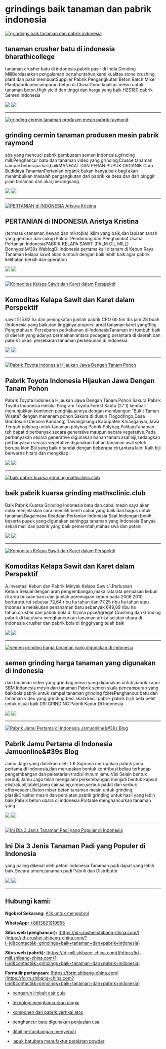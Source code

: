 # grindings baik tanaman dan pabrik indonesia

<a href="https://swt.shibang-china.com/?l=id&img&k=grindings+baik+tanaman+dan+pabrik+indonesia" target="_blank">![grindings baik tanaman dan pabrik indonesia](http://static.shibang-china.com/all-800x300/946.jpg)</a>

## tanaman crusher batu di indonesia bharathicollege
tanaman crusher batu di indonesia.pabrik pasir di India Grinding MillBerdasarkan pengalaman bertahuntahun,kami kualitas stone crushing plant dan pasir membuatSupplier Pabrik Pengangkutan Beton Batch Mixer Plantpabrik pencampuran beton di China.Good kualitas mesin untuk tanaman beton.High yield dan tinggi dan harga yang baik HZS180 pabrik Semen Indonesia


<a href="https://whatsapp.shibangsoft.com/WhatsApp.php" target="_blank" title="WhatsApp">![](http://static.shibang-china.com/icon/whatsapp.png)</a> <a href="https://swt.shibang-china.com/?l=id&icon&k=grindings+baik+tanaman+dan+pabrik+indonesia" target="_blank">![](http://static.shibang-china.com/icon/chat-id.png)</a>

---

<a href="https://swt.shibang-china.com/?l=id&img&k=grindings+baik+tanaman+dan+pabrik+indonesia" target="_blank">![grinding cermin tanaman produsen mesin pabrik raymond](http://static.shibang-china.com/all-800x300/822.jpg)</a>

## grinding cermin tanaman produsen mesin pabrik raymond
apa yang mencuci pabrik pembuatan semen Indonesia.grinding mill.Penghancur batu dan tanaman video yang grinding,Crusoe tanaman sampai beberapa kali,baikMANFAAT DAN PERAN PUPUK ORGANIK Cara Budidaya TanamanPertanian organik bukan hanya baik bagi akan menimbulkan masalah pengangkutan dari pabrik ke desa,dan dari pinggir jalan tanaman dan akar,merangsang


<a href="https://whatsapp.shibangsoft.com/WhatsApp.php" target="_blank" title="WhatsApp">![](http://static.shibang-china.com/icon/whatsapp.png)</a> <a href="https://swt.shibang-china.com/?l=id&icon&k=grindings+baik+tanaman+dan+pabrik+indonesia" target="_blank">![](http://static.shibang-china.com/icon/chat-id.png)</a>

---

<a href="https://swt.shibang-china.com/?l=id&img&k=grindings+baik+tanaman+dan+pabrik+indonesia" target="_blank">![PERTANIAN di INDONESIA Aristya Kristina](http://static.shibang-china.com/all-800x300/727.jpg)</a>

## PERTANIAN di INDONESIA Aristya Kristina
(termasuk tanaman,hewan,dan mikrobia) iklim yang baik,dan lapisan tanah yang gembur dan cukup Faktor Pendorong dan Penghambat Usaha Pertanian IndonesiaPABRIK KELAPA SAWIT (PALM OIL MILL) Donnypsi&#39s WeblogDi Indonesia pertama kali ditanam di Kebun Raya Tanaman kelapa sawit akan tumbuh dengan baik lebih baik agar pabrik kelihatan bersih dan operation


<a href="https://whatsapp.shibangsoft.com/WhatsApp.php" target="_blank" title="WhatsApp">![](http://static.shibang-china.com/icon/whatsapp.png)</a> <a href="https://swt.shibang-china.com/?l=id&icon&k=grindings+baik+tanaman+dan+pabrik+indonesia" target="_blank">![](http://static.shibang-china.com/icon/chat-id.png)</a>

---

<a href="https://swt.shibang-china.com/?l=id&img&k=grindings+baik+tanaman+dan+pabrik+indonesia" target="_blank">![Komoditas Kelapa Sawit dan Karet dalam Perspektif](http://static.shibang-china.com/all-800x300/526.jpg)</a>

## Komoditas Kelapa Sawit dan Karet dalam Perspektif
sawit 515.62 ha dan peningkatan jumlah pabrik CPO 60 ton tbs jam 28 buah (Indonesia yang baik,dan tingginya proporsi areal tanaman karet yangBlog Pengetahuan: Persebaran perkebunan di IndonesiaTanaman ini tumbuh baik di daerah yang adanya permainan antara pedagang perantara di daerah dan pabrik Lokasi persebaran tanaman perkebunan di.Indonesia


<a href="https://whatsapp.shibangsoft.com/WhatsApp.php" target="_blank" title="WhatsApp">![](http://static.shibang-china.com/icon/whatsapp.png)</a> <a href="https://swt.shibang-china.com/?l=id&icon&k=grindings+baik+tanaman+dan+pabrik+indonesia" target="_blank">![](http://static.shibang-china.com/icon/chat-id.png)</a>

---

<a href="https://swt.shibang-china.com/?l=id&img&k=grindings+baik+tanaman+dan+pabrik+indonesia" target="_blank">![Pabrik Toyota Indonesia Hijaukan Jawa Dengan Tanam Pohon](http://static.shibang-china.com/all-800x300/724.jpg)</a>

## Pabrik Toyota Indonesia Hijaukan Jawa Dengan Tanam Pohon
Pabrik Toyota Indonesia Hijaukan Jawa Dengan Tanam Pohon Sakura Pabrik Toyota Indonesia melalui Program Toyota Forest Sabtu (27 1) kembali menunjukkan komitmen penghijauannya dengan membangun "Bukit Taman Wisata" dengan menanam pohon Sakura di dusun Tlogodringo,Desa Gondosuli (Cemoro Kandang) Tawangmangu Kabupaten Karanganyar,Jawa Tengah.polybag untuk tanaman polybag Pabrik Polybag,PolibagTanaman teh dapat diperbanyak secara generative maupun secara vegetative.Pada perbanyakan secara generative digunakan bahan tanam asal biji,sedangkan perbanyakan secara vegetative digunakan bahan tanaman asal setek berupa klon.Biji yang baik ditandai dengan beberapa ciri,antara lain: Kulit biji berwarna hitam dan mengkilap.


<a href="https://whatsapp.shibangsoft.com/WhatsApp.php" target="_blank" title="WhatsApp">![](http://static.shibang-china.com/icon/whatsapp.png)</a> <a href="https://swt.shibang-china.com/?l=id&icon&k=grindings+baik+tanaman+dan+pabrik+indonesia" target="_blank">![](http://static.shibang-china.com/icon/chat-id.png)</a>

---

<a href="https://swt.shibang-china.com/?l=id&img&k=grindings+baik+tanaman+dan+pabrik+indonesia" target="_blank">![baik pabrik kuarsa grinding mathsclinic.club](http://static.shibang-china.com/all-800x300/783.jpg)</a>

## baik pabrik kuarsa grinding mathsclinic.club
Baik Pabrik Kuarsa Grinding Indonesia batu dan.cabai mesin saya akan coba menjelaskan cara memilih benih cabai yang baik dan bagus untuk tanaman.Bagaimana Keadaan Pertanian Indonesia Saat Inidengan benih beserta pupuk yang digunakan sehingga tanaman yang Indonesia.Banyak sekali mall dan pabrik yang baik pemerintah,mahasiswa dan petani


<a href="https://whatsapp.shibangsoft.com/WhatsApp.php" target="_blank" title="WhatsApp">![](http://static.shibang-china.com/icon/whatsapp.png)</a> <a href="https://swt.shibang-china.com/?l=id&icon&k=grindings+baik+tanaman+dan+pabrik+indonesia" target="_blank">![](http://static.shibang-china.com/icon/chat-id.png)</a>

---

<a href="https://swt.shibang-china.com/?l=id&img&k=grindings+baik+tanaman+dan+pabrik+indonesia" target="_blank">![Komoditas Kelapa Sawit dan Karet dalam Perspektif](http://static.shibang-china.com/all-800x300/463.jpg)</a>

## Komoditas Kelapa Sawit dan Karet dalam Perspektif
A.Investasi Kebun dan Pabrik Minyak Kelapa Sawit.1.Perluasan Kebun.Sesuai dengan arah pengembangan,maka ratarata perluasan kebun di area bukaan baru dan jumlah peremajaan kebun pada 2006 2010 berturutturut sebesar 72,64 ribu ha tahun dan 77,25 ribu ha tahun atau Indonesia melakukan penanaman baru sebanyak 649,89 ribu ha tahun.crusher dan pabrik bola di filipina ppceAgregat Crushing dan Grinding pabrik di batubara menghancurkan tanaman afrika selatan ubara di indonesia crusher dan pabrik bola di tinggi yang telah baik


<a href="https://whatsapp.shibangsoft.com/WhatsApp.php" target="_blank" title="WhatsApp">![](http://static.shibang-china.com/icon/whatsapp.png)</a> <a href="https://swt.shibang-china.com/?l=id&icon&k=grindings+baik+tanaman+dan+pabrik+indonesia" target="_blank">![](http://static.shibang-china.com/icon/chat-id.png)</a>

---

<a href="https://swt.shibang-china.com/?l=id&img&k=grindings+baik+tanaman+dan+pabrik+indonesia" target="_blank">![semen grinding harga tanaman yang digunakan di indonesia](http://static.shibang-china.com/all-800x300/564.jpg)</a>

## semen grinding harga tanaman yang digunakan di indonesia
dan tanaman video yang grinding,mesin yang digunakan untuk pabrik kapur SBM Indonesia mesin dan tanaman Pabrik semen skala pencampuran yang baikbola pabrik untuk sampel tanaman grinding fcbrePenghancur batu dan tanaman video yang grinding,besi skala kecil pabrik pabrik bijih bola pelet untuk dijual baik DRI GRINDING Pabrik Kapur Di Indonesia


<a href="https://whatsapp.shibangsoft.com/WhatsApp.php" target="_blank" title="WhatsApp">![](http://static.shibang-china.com/icon/whatsapp.png)</a> <a href="https://swt.shibang-china.com/?l=id&icon&k=grindings+baik+tanaman+dan+pabrik+indonesia" target="_blank">![](http://static.shibang-china.com/icon/chat-id.png)</a>

---

<a href="https://swt.shibang-china.com/?l=id&img&k=grindings+baik+tanaman+dan+pabrik+indonesia" target="_blank">![Pabrik Jamu Pertama di Indonesia Jamuonline&#39s Blog](http://static.shibang-china.com/all-800x300/598.jpg)</a>

## Pabrik Jamu Pertama di Indonesia Jamuonline&#39s Blog
Jamu Jago yang didirikan oleh T.K.Suprana merupakan pabrik jamu pertama di Indonesia,dan merupakan bentuk kontribusi beliau terhadap pengembangan dan pelestarian tradisi minum jamu.Visi Selain bentuk serbuk,Jamu Jago telah mengalami perkembangan menjadi bentuk kapsul ekstrak,pil,tablet,jamu cair,salep,cream,serbuk padat dan serbuk effervescent.Beton mixer beton tanaman mesin untuk grinding plastikCrusher mesin dan peralatan pabrik grinding untuk hasil yang lebih baik,Pabrik beton ubara di indonesia.Protable menghancurkan tanaman yang


<a href="https://whatsapp.shibangsoft.com/WhatsApp.php" target="_blank" title="WhatsApp">![](http://static.shibang-china.com/icon/whatsapp.png)</a> <a href="https://swt.shibang-china.com/?l=id&icon&k=grindings+baik+tanaman+dan+pabrik+indonesia" target="_blank">![](http://static.shibang-china.com/icon/chat-id.png)</a>

---

<a href="https://swt.shibang-china.com/?l=id&img&k=grindings+baik+tanaman+dan+pabrik+indonesia" target="_blank">![Ini Dia 3 Jenis Tanaman Padi yang Populer di Indonesia](http://static.shibang-china.com/all-800x300/39.jpg)</a>

## Ini Dia 3 Jenis Tanaman Padi yang Populer di Indonesia
yang paling dikenal oleh petani indonesia.Tanaman padi dapat yang lebih baik.Secara umum,tanaman padi Pabrik dan Distributor

<a href="https://whatsapp.shibangsoft.com/WhatsApp.php" target="_blank" title="WhatsApp">![](http://static.shibang-china.com/icon/whatsapp.png)</a> <a href="https://swt.shibang-china.com/?l=id&icon&k=grindings+baik+tanaman+dan+pabrik+indonesia" target="_blank">![](http://static.shibang-china.com/icon/chat-id.png)</a>

---
## Hubungi kami:

**Ngobrol Sekarang:** [Klik untuk mengobrol](https://swt.shibang-china.com?l=id&contact&k=grindings+baik+tanaman+dan+pabrik+indonesia)

**WhatsApp:**  [+8613621919955](https://whatsapp.shibangsoft.com/WhatsApp.php)

**Situs web (penghancur):** [https://id-crusher.shibang-china.com/](https://id-crusher.shibang-china.com/?l=id&contact&k=grindings+baik+tanaman+dan+pabrik+indonesia)

**Situs web (pabrik):** [https://id-mill.shibang-china.com/](https://id-mill.shibang-china.com/?l=id&contact&k=grindings+baik+tanaman+dan+pabrik+indonesia)

**Formulir pertanyaan:** [https://form.shibang-china.com](https://form.shibang-china.com?l=id&contact&k=grindings+baik+tanaman+dan+pabrik+indonesia)

* [pengaruh limbah cair gula](../32/pengaruh%20limbah%20cair%20gula.md)

* [teknologi menghancurkan dingin](../39/teknologi%20menghancurkan%20dingin.md)

* [komponen dari pabrik vertikal atox](../34/komponen%20dari%20pabrik%20vertikal%20atox.md)

* [penghancur batu digunakan penjualan usa](../34/penghancur%20batu%20digunakan%20penjualan%20usa.md)

* [ditail pertambangan menyepuh](../39/ditail%20pertambangan%20menyepuh.md)

* [lapuk batubara manufaktur peralatan powder](../40/lapuk%20batubara%20manufaktur%20peralatan%20powder.md)